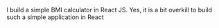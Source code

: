 I build a simple BMI calculator in React JS.  Yes, it is a bit overkill to build such a simple application in React
